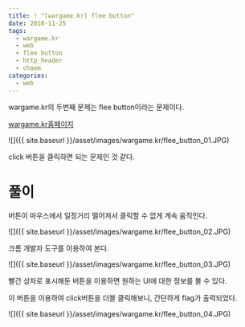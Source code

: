 ```yaml
---
title: ! "[wargame.kr] flee button"
date: 2018-11-25
tags:
  - wargame.kr
  - web
  - flee button
  - http_header
  - chaem
categories:
  - web
---
```


wargame.kr의 두번째 문제는 flee button이라는 문제이다.  

[wargame.kr홈페이지](http://wargame.kr/challenge)

![]({{ site.baseurl }}/asset/images/wargame.kr/flee_button_01.JPG)  

click 버튼을 클릭하면 되는 문제인 것 같다.

# 풀이

버튼이 마우스에서 일정거리 떨어져서 클릭할 수 없게 계속 움직인다.  

![]({{ site.baseurl }}/asset/images/wargame.kr/flee_button_02.JPG)  

크롬 개발자 도구를 이용하여 본다.  

![]({{ site.baseurl }}/asset/images/wargame.kr/flee_button_03.JPG)  

빨간 상자로 표시해둔 버튼을 이용하면 원하는 UI에 대한 정보를 볼 수 있다.  

이 버튼을 이용하여 click버튼을 더블 클릭해보니, 간단하게 flag가 출력되었다.  

![]({{ site.baseurl }}/asset/images/wargame.kr/flee_button_04.JPG)  
